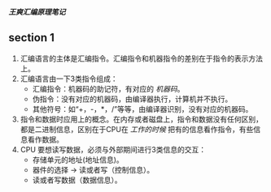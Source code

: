 ___王爽汇编原理笔记___      

## section 1    
1.  汇编语言的主体是汇编指令。汇编指令和机器指令的差别在于指令的表示方法上。      
2.  汇编语言由一下3类指令组成：    
    + 汇编指令：机器码的助记符，有对应的 _机器码_。  
    + 伪指令：没有对应的机器码，由编译器执行，计算机并不执行。      
    + 其他符号：如“+，-，*，/”等等，由编译器识别，没有对应的机器码。    
3.  指令和数据时应用上的概念。在内存或者磁盘上，指令和数据没有任何区别，都是二进制信息，区别在于CPU在 _工作的时候_ 把有的信息看作指令，有些信息看作数据。      
4.  CPU 要想读写数据，必须与外部期间进行3类信息的交互：     
    + 存储单元的地址(地址信息)。    
    + 器件的选择 -> 读或者写（控制信息）。      
    + 读或者写数据（数据信息）。      
